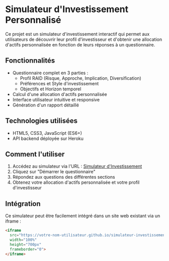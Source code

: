 # Simulateur d'Investissement Personnalisé

Ce projet est un simulateur d'investissement interactif qui permet aux utilisateurs de découvrir leur profil d'investisseur et d'obtenir une allocation d'actifs personnalisée en fonction de leurs réponses à un questionnaire.

## Fonctionnalités

- Questionnaire complet en 3 parties :
  - Profil RAID (Risque, Approche, Implication, Diversification)
  - Préférences et Style d'investissement
  - Objectifs et Horizon temporel
- Calcul d'une allocation d'actifs personnalisée
- Interface utilisateur intuitive et responsive
- Génération d'un rapport détaillé

## Technologies utilisées

- HTML5, CSS3, JavaScript (ES6+)
- API backend déployée sur Heroku

## Comment l'utiliser

1. Accédez au simulateur via l'URL : [Simulateur d'Investissement](https://votre-nom-utilisateur.github.io/simulateur-investissement/)
2. Cliquez sur "Démarrer le questionnaire"
3. Répondez aux questions des différentes sections
4. Obtenez votre allocation d'actifs personnalisée et votre profil d'investisseur

## Intégration

Ce simulateur peut être facilement intégré dans un site web existant via un iframe :

```html
<iframe 
  src="https://votre-nom-utilisateur.github.io/simulateur-investissement/" 
  width="100%" 
  height="700px" 
  frameborder="0">
</iframe>
``` 